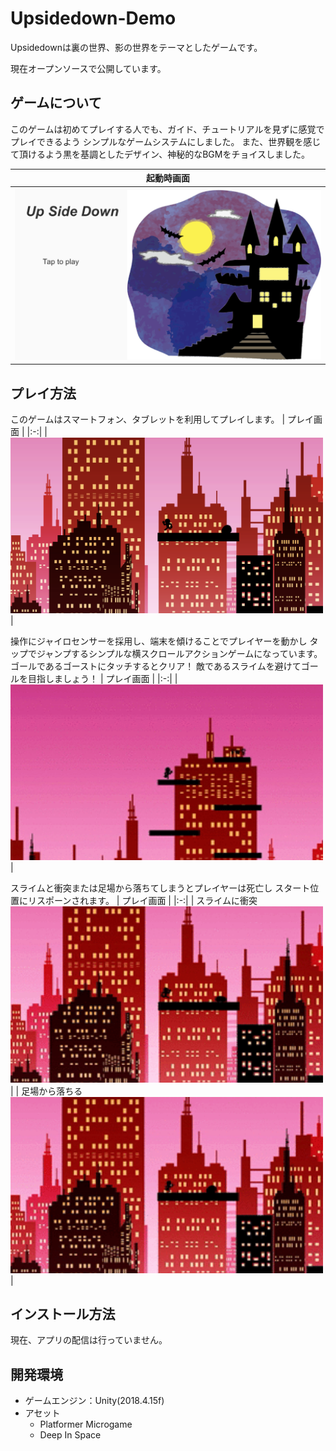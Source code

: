 # Upsidedown-Demo
Upsidedownは裏の世界、影の世界をテーマとしたゲームです。

現在オープンソースで公開しています。

## ゲームについて
このゲームは初めてプレイする人でも、ガイド、チュートリアルを見ずに感覚でプレイできるよう
シンプルなゲームシステムにしました。
また、世界観を感じて頂けるよう黒を基調としたデザイン、神秘的なBGMをチョイスしました。

| 起動時画面 |
|:-:|
|  <img width="500" alt="start" src="IMG_start.PNG">|

## プレイ方法
このゲームはスマートフォン、タブレットを利用してプレイします。
| プレイ画面 |
|:-:|
|  <img width="500" alt="play" src="IMG_play.PNG">|

操作にジャイロセンサーを採用し、端末を傾けることでプレイヤーを動かし
タップでジャンプするシンプルな横スクロールアクションゲームになっています。
ゴールであるゴーストにタッチするとクリア！
敵であるスライムを避けてゴールを目指しましょう！
| プレイ画面 |
|:-:|
|  <img width="500" alt="clear" src="https://github.com/Hiroaki246/Upsidedown/blob/master/Upsidedown-clear.gif">|

スライムと衝突または足場から落ちてしまうとプレイヤーは死亡し
スタート位置にリスポーンされます。
| プレイ画面 |
|:-:|
|  スライムに衝突
  <img width="500" alt="death1" src="https://github.com/Hiroaki246/Upsidedown/blob/master/Upsidedown-death001.gif">|
|  足場から落ちる
  <img width="500" alt="death2" src="https://github.com/Hiroaki246/Upsidedown/blob/master/Upsidedown-death002.gif">|

## インストール方法
現在、アプリの配信は行っていません。

## 開発環境
* ゲームエンジン：Unity(2018.4.15f)
* アセット
  * Platformer Microgame
  * Deep In Space
